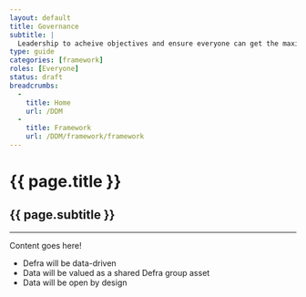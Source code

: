 ```yaml
---
layout: default
title: Governance
subtitle: |
  Leadership to acheive objectives and ensure everyone can get the maximum benefit from Defra's data assets now and in the future.
type: guide
categories: [framework]
roles: [Everyone]
status: draft
breadcrumbs:
  -
    title: Home
    url: /DDM
  -
    title: Framework
    url: /DDM/framework/framework
---
```


# {{ page.title }}

## {{ page.subtitle }}

***

Content goes here!

- Defra will be data-driven
- Data will be valued as a shared Defra group asset
- Data will be open by design

